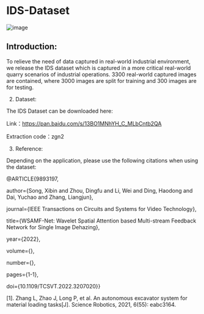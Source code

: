# IDS-Dataset

![image](https://user-images.githubusercontent.com/11418198/174483040-55546cef-81f0-466a-baf3-9262711b09e4.png)

## Introduction: 

To relieve the need of data captured in real-world industrial environment, we release the IDS dataset which is captured in a more critical real-world quarry scenarios of industrial operations. 3300 real-world captured images are contained, where 3000 images are split for training and 300 images are for testing. 

2. Dataset:

The IDS Dataset can be downloaded here:

Link：https://pan.baidu.com/s/13BO1MNhYH_C_MLbCntb2QA 

Extraction code：zgn2 

3. Reference:

Depending on the application, please use the following citations when using the dataset:

@ARTICLE{9893197,

  author={Song, Xibin and Zhou, Dingfu and Li, Wei and Ding, Haodong and Dai, Yuchao and Zhang, Liangjun},
  
  journal={IEEE Transactions on Circuits and Systems for Video Technology}, 
  
  title={WSAMF-Net: Wavelet Spatial Attention based Multi-stream Feedback Network for Single Image Dehazing}, 
  
  year={2022},
  
  volume={},
  
  number={},
  
  pages={1-1},
  
  doi={10.1109/TCSVT.2022.3207020}}


[1]. Zhang L, Zhao J, Long P, et al. An autonomous excavator system for material loading tasks[J]. Science Robotics, 2021, 6(55): eabc3164.
